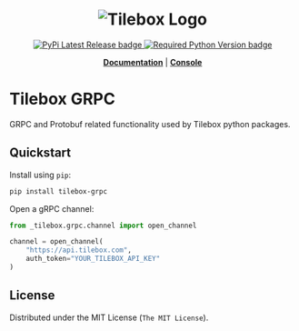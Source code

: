 <h1 align="center">
  <img src="https://storage.googleapis.com/tbx-web-assets-2bad228/banners/tilebox-banner.svg" alt="Tilebox Logo">
  <br>
</h1>

<div align="center">
  <a href="https://pypi.org/project/tilebox-grpc/">
    <img src="https://img.shields.io/pypi/v/tilebox-grpc.svg?style=flat-square&label=version&color=f43f5e" alt="PyPi Latest Release badge"/>
  </a>
  <a href="https://pypi.org/project/tilebox-grpc/">
    <img src="https://img.shields.io/pypi/pyversions/tilebox-grpc.svg?style=flat-square&logo=python&color=f43f5e&logoColor=f43f5e" alt="Required Python Version badge"/>
  </a>
</div>

<p align="center">
  <a href="https://docs.tilebox.com/"><b>Documentation</b></a>
  |
  <a href="https://console.tilebox.com/"><b>Console</b></a>
</p>

# Tilebox GRPC

GRPC and Protobuf related functionality used by Tilebox python packages.

## Quickstart

Install using `pip`:

```bash
pip install tilebox-grpc
```

Open a gRPC channel:

```python
from _tilebox.grpc.channel import open_channel

channel = open_channel(
    "https://api.tilebox.com",
    auth_token="YOUR_TILEBOX_API_KEY"
)
```

## License

Distributed under the MIT License (`The MIT License`).
